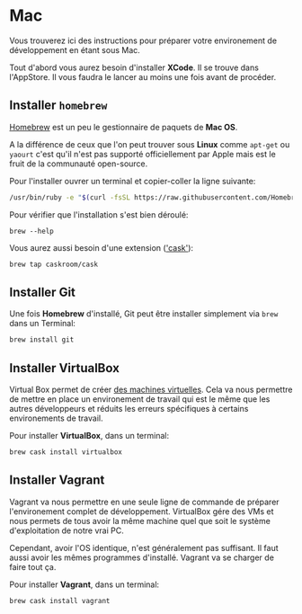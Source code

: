# Mac

Vous trouverez ici des instructions pour préparer
votre environement de développement en étant sous Mac.

Tout d'abord vous aurez besoin d'installer **XCode**.
Il se trouve dans l'AppStore. Il vous faudra le lancer
au moins une fois avant de procéder.

## Installer `homebrew`

[Homebrew](https://brew.sh/) est un peu le gestionnaire de
paquets de **Mac OS**.

A la différence de ceux que l'on peut trouver sous **Linux**
comme `apt-get` ou `yaourt` c'est qu'il n'est pas supporté
officiellement par Apple mais est le fruit de la communauté
open-source.

Pour l'installer ouvrer un terminal et copier-coller la ligne
suivante:

```bash
/usr/bin/ruby -e "$(curl -fsSL https://raw.githubusercontent.com/Homebrew/install/master/install)"
```

Pour vérifier que l'installation s'est bien déroulé:

```
brew --help
```

Vous aurez aussi besoin d'une extension (['cask'](https://caskroom.github.io)):

```bash
brew tap caskroom/cask
```

## Installer Git

Une fois **Homebrew** d'installé, Git peut être installer
simplement via `brew` dans un Terminal:

```bash
brew install git
```

## Installer VirtualBox

Virtual Box permet de créer [des machines virtuelles](https://fr.wikipedia.org/wiki/Virtualisation).
Cela va nous permettre de mettre en place un environement de travail qui est le même
que les autres développeurs et réduits les erreurs spécifiques à certains environements
de travail.

Pour installer **VirtualBox**, dans un terminal:

```bash
brew cask install virtualbox
```

## Installer Vagrant

Vagrant va nous permettre en une seule ligne de commande de préparer l'environement
complet de développement. VirtualBox gére des VMs et nous permets de tous avoir la
même machine quel que soit le système d'exploitation de notre vrai PC.

Cependant, avoir l'OS identique, n'est généralement pas suffisant. Il faut aussi
avoir les mêmes programmes d'installé. Vagrant va se charger de faire tout ça.

Pour installer **Vagrant**, dans un terminal:

```bash
brew cask install vagrant
```